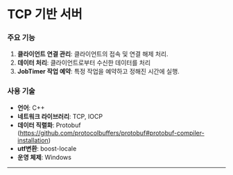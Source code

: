 # TCP 기반 서버

### 주요 기능
1. **클라이언트 연결 관리**: 클라이언트의 접속 및 연결 해제 처리.
2. **데이터 처리**: 클라이언트로부터 수신한 데이터를 처리
3. **JobTimer 작업 예약**: 특정 작업을 예약하고 정해진 시간에 실행.

### 사용 기술
- **언어**: C++
- **네트워크 라이브러리**: TCP, IOCP
- **데이터 직렬화**: Protobuf (https://github.com/protocolbuffers/protobuf#protobuf-compiler-installation)
- **utf변환**: boost-locale
- **운영 체제**: Windows

---
